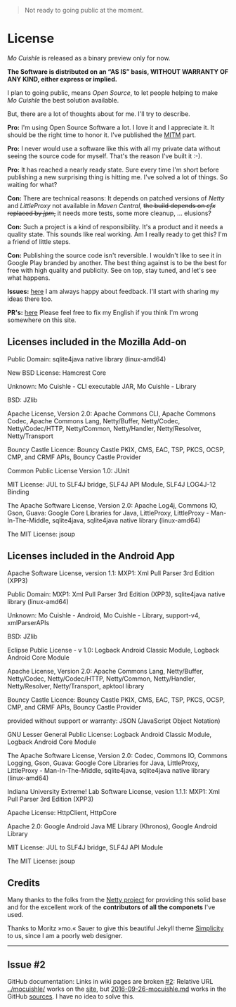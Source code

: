> Not ready to going public at the moment.

# License

*Mo Cuishle* is released as a binary preview only for now. 

**The Software is distributed on an “AS IS” basis, WITHOUT WARRANTY OF ANY KIND, 
either express or implied.**

I plan to going public, means *Open Source*, to let people helping to make 
*Mo Cuishle* the best solution available. 

But, there are a lot of thoughts about for me. I'll try to describe. 

**Pro:** I'm using Open Source Software a lot. I love it and I appreciate it. It 
should be the right time to honor it. I've published the 
[MITM](https://github.com/ganskef/LittleProxy-mitm) part. 

**Pro:** I never would use a software like this with all my private data without 
seeing the source code for myself. That's the reason I've built it :-).

**Pro:** It has reached a nearly ready state. Sure every time I'm short before 
publishing a new surprising thing is hitting me. I've solved a lot of things. 
So waiting for what?

**Con:** There are technical reasons: It depends on patched versions of *Netty* 
and *LittleProxy* not available in *Maven Central*, <strike>the build depends on
<i>cfx</i> replaced by <i>jpm</i>,</strike> it needs more tests, some more 
cleanup, ... elusions?

**Con:** Such a project is a kind of responsibility. It's a product and it needs a 
quality state. This sounds like real working. Am I really ready to get this? 
I'm a friend of little steps. 

**Con:** Publishing the source code isn't reversible. I wouldn't like to see it 
in Google Play branded by another. The best thing against is to be the best for 
free with high quality and publicity. See on top, stay tuned, and let's see what 
happens. 

**Issues:** [here](https://github.com/ganskef/MoCuishle/issues) I am always 
happy about feedback. I'll start with sharing my ideas there too. 

**PR's:** [here](https://github.com/ganskef/MoCuishle/pulls) Please feel free to 
fix my English if you think I'm wrong somewhere on this site. 

## Licenses included in the Mozilla Add-on

Public Domain: sqlite4java native library (linux-amd64)

New BSD License: Hamcrest Core

Unknown: Mo Cuishle - CLI executable JAR, Mo Cuishle - Library

BSD: JZlib

Apache License, Version 2.0: Apache Commons CLI, Apache Commons Codec, Apache Commons Lang, Netty/Buffer, Netty/Codec, Netty/Codec/HTTP, Netty/Common, Netty/Handler, Netty/Resolver, Netty/Transport

Bouncy Castle Licence: Bouncy Castle PKIX, CMS, EAC, TSP, PKCS, OCSP, CMP, and CRMF APIs, Bouncy Castle Provider

Common Public License Version 1.0: JUnit

MIT License: JUL to SLF4J bridge, SLF4J API Module, SLF4J LOG4J-12 Binding

The Apache Software License, Version 2.0: Apache Log4j, Commons IO, Gson, Guava: Google Core Libraries for Java, LittleProxy, LittleProxy - Man-In-The-Middle, sqlite4java, sqlite4java native library (linux-amd64)

The MIT License: jsoup

## Licenses included in the Android App

Apache Software License, version 1.1: MXP1: Xml Pull Parser 3rd Edition (XPP3)

Public Domain: MXP1: Xml Pull Parser 3rd Edition (XPP3), sqlite4java native library (linux-amd64)

Unknown: Mo Cuishle - Android, Mo Cuishle - Library, support-v4, xmlParserAPIs

BSD: JZlib

Eclipse Public License - v 1.0: Logback Android Classic Module, Logback Android Core Module

Apache License, Version 2.0: Apache Commons Lang, Netty/Buffer, Netty/Codec, Netty/Codec/HTTP, Netty/Common, Netty/Handler, Netty/Resolver, Netty/Transport, apktool library

Bouncy Castle Licence: Bouncy Castle PKIX, CMS, EAC, TSP, PKCS, OCSP, CMP, and CRMF APIs, Bouncy Castle Provider

provided without support or warranty: JSON (JavaScript Object Notation)

GNU Lesser General Public License: Logback Android Classic Module, Logback Android Core Module

The Apache Software License, Version 2.0: Codec, Commons IO, Commons Logging, Gson, Guava: Google Core Libraries for Java, LittleProxy, LittleProxy - Man-In-The-Middle, sqlite4java, sqlite4java native library (linux-amd64)

Indiana University Extreme! Lab Software License, vesion 1.1.1: MXP1: Xml Pull Parser 3rd Edition (XPP3)

Apache License: HttpClient, HttpCore

Apache 2.0: Google Android Java ME Library (Khronos), Google Android Library

MIT License: JUL to SLF4J bridge, SLF4J API Module

The MIT License: jsoup

## Credits

Many thanks to the folks from the [Netty project](http://netty.io/) for 
providing this solid base and for the excellent work of the **contributors of 
all the componets** I've used.

Thanks to Moritz »mo.« Sauer to give this beautiful Jekyll theme 
[Simplicity](http://phlow.github.io/simplicity/) to us, since I am a poorly web 
designer.

----

## Issue #2

GitHub documentation: Links in wiki pages are broken 
[#2](https://github.com/ganskef/MoCuishle/issues/2): Relative URL 
[../mocuishle/](../mocuishle/) works on the 
[site](https://ganskef.github.io/MoCuishle/license/#issue-2), but 
[2016-09-26-mocuishle.md](2016-09-26-mocuishle.md) works in the GitHub 
[sources](https://github.com/ganskef/MoCuishle/blob/gh-pages/_posts/2016-01-16-license.md#issue-2). 
I have no idea to solve this.
